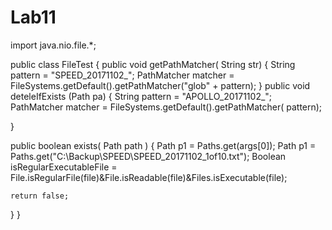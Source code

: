 # Lab11
import java.nio.file.*;

public class FileTest 
{
public void getPathMatcher( String str)
{
	String pattern = "SPEED_20171102_";
	PathMatcher matcher = FileSystems.getDefault().getPathMatcher("glob" + pattern);
}
public void deteleIfExists (Path pa)
{
	String pattern = "APOLLO_20171102_";
	PathMatcher matcher = FileSystems.getDefault().getPathMatcher( pattern);
	
}

public boolean exists( Path path  )
{
	Path p1 = Paths.get(args[0]); Path p1 = Paths.get("C:\\Backup\\SPEED\\SPEED_20171102_1of10.txt");
	Boolean isRegularExecutableFile = File.isRegularFile(file)&File.isReadable(file)&Files.isExecutable(file);
	
	return false;
	
}
}
